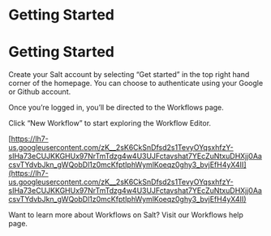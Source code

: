 # Getting Started

# **Getting Started**

Create your Salt account by selecting “Get started” in the top right hand corner of the homepage. You can choose to authenticate using your Google or Github account. 

Once you’re logged in, you’ll be directed to the Workflows page.

Click “New Workflow” to start exploring the Workflow Editor.

[https://lh7-us.googleusercontent.com/zK__2sK6CkSnDfsd2s1TevyOYqsxhfzY-sIHa73eCUJKKGHUx97NrTmTdzg4w4U3UJFctavshat7YEcZuNtxuDHXjj0AacsvTYdvbJkn_gWQobDl1z0mcKfptIphWymlKoeqz0ghy3_bvjEfH4yX4II](https://lh7-us.googleusercontent.com/zK__2sK6CkSnDfsd2s1TevyOYqsxhfzY-sIHa73eCUJKKGHUx97NrTmTdzg4w4U3UJFctavshat7YEcZuNtxuDHXjj0AacsvTYdvbJkn_gWQobDl1z0mcKfptIphWymlKoeqz0ghy3_bvjEfH4yX4II)

Want to learn more about Workflows on Salt? Visit our Workflows help page.